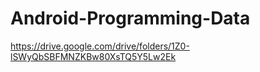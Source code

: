 # Android-Programming-Data



https://drive.google.com/drive/folders/1Z0-lSWyQbSBFMNZKBw80XsTQ5Y5Lw2Ek
